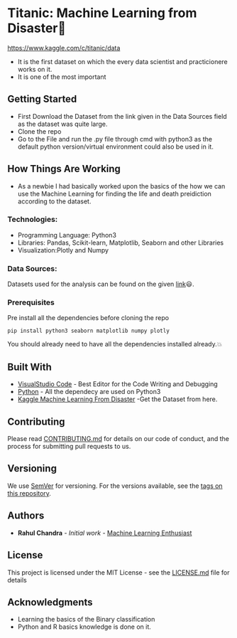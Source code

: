 # Titanic: Machine Learning from Disaster:100:
https://www.kaggle.com/c/titanic/data
* It is the first dataset on which the every data scientist and practicionere works on it.
* It is one of the most important 

## Getting Started
* First Download the Dataset from the link given in the Data Sources field as the dataset was quite large.
* Clone the repo 
* Go to the File and run the .py file through cmd with python3 as the default python version/virtual environment could also be used in it.

## How Things Are Working
* As a newbie I had basically worked upon the basics of the how we can use the Machine Learning for finding the life and death preidiction according to the dataset. 
### Technologies:
* Programming Language: Python3
* Libraries: Pandas, Scikit-learn, Matplotlib, Seaborn and other Libraries
* Visualization:Plotly and Numpy

### Data Sources:
Datasets used for the analysis can be found on the given [link](https://www.kaggle.com/c/titanic/data):smiley:.
### Prerequisites
Pre install all the dependencies before cloning the repo
```
pip install python3 seaborn matplotlib numpy plotly
```
You should already need to have all the dependencies installed already.:boom:

## Built With 

* [VisualStudio Code](https://code.visualstudio.com/) - Best Editor for the Code Writing and Debugging
* [Python](https://www.python.org/download/releases/3.0/) - All the dependecy are used on Python3
* [Kaggle Machine Learning From Disaster](https://www.kaggle.com/c/titanic/data) -Get the Dataset from here.

## Contributing

Please read [CONTRIBUTING.md](https://gist.github.com/PurpleBooth/b24679402957c63ec426) for details on our code of conduct, and the process for submitting pull requests to us.

## Versioning

We use [SemVer](http://semver.org/) for versioning. For the versions available, see the [tags on this repository](https://github.com/your/project/tags). 

## Authors

* **Rahul Chandra** - *Initial work* - [Machine Learning Enthusiast](https://github.com/irahulcse)


## License

This project is licensed under the MIT License - see the [LICENSE.md](LICENSE.md) file for details

## Acknowledgments

* Learning the basics of the Binary classification
* Python and R basics knowledge is done on it.

